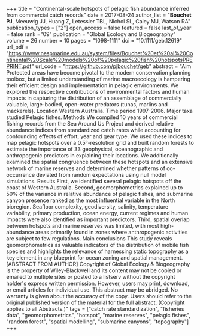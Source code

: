 +++
title = "Continental-scale hotspots of pelagic fish abundance inferred from commercial catch records"
date = 2017-08-24
author_list = "<b>Bouchet PJ</b>, Meeuwig JJ, Huang Z, Letessier TBL, Nichol SL, Caley MJ, Watson RA"
publication_types = ["2"]
open_access = false
featured = false
last_of_year = false
rank ="09"
publication = "Global Ecology and Biogeography"
volume = 26
number = 10
pages = "1098-1111"
doi = "10.1111/geb.12619"
url_pdf = "https://www.nespmarine.edu.au/system/files/Bouchet%20et%20al%20Continental%20Scale%20models%20of%20pelagic%20fish%20hotspotsPREPRINT.pdf"
url_code = "https://github.com/pjbouchet/geb"
abstract = "Aim Protected areas have become pivotal to the modern conservation planning toolbox, but a limited understanding of marine macroecology is hampering their efficient design and implementation in pelagic environments. We explored the respective contributions of environmental factors and human impacts in capturing the distribution of an assemblage of commercially valuable, large-bodied, open-water predators (tunas, marlins and mackerels). Location Western Australia. Time period 1997-2006. Major taxa studied Pelagic fishes. Methods We compiled 10 years of commercial fishing records from the Sea Around Us Project and derived relative abundance indices from standardized catch rates while accounting for confounding effects of effort, year and gear type. We used these indices to map pelagic hotspots over a 0.5°-resolution grid and built random forests to estimate the importance of 33 geophysical, oceanographic and anthropogenic predictors in explaining their locations. We additionally examined the spatial congruence between these hotspots and an extensive network of marine reserves and determined whether patterns of co-occurrence deviated from random expectations using null model simulations. Results First, we identified several pelagic hotspots off the coast of Western Australia. Second, geomorphometrics explained up to 50% of the variance in relative abundance of pelagic fishes, and submarine canyon presence ranked as the most influential variable in the North bioregion. Seafloor complexity, geodiversity, salinity, temperature variability, primary production, ocean energy, current regimes and human impacts were also identified as important predictors. Third, spatial overlap between hotspots and marine reserves was limited, with most high-abundance areas primarily found in zones where anthropogenic activities are subject to few regulations. Main conclusions This study reveals geomorphometrics as valuable indicators of the distribution of mobile fish species and highlights the relevance of harnessing static topography as a key element in any blueprint for ocean zoning and spatial management. [ABSTRACT FROM AUTHOR] Copyright of Global Ecology & Biogeography is the property of Wiley-Blackwell and its content may not be copied or emailed to multiple sites or posted to a listserv without the copyright holder's express written permission. However, users may print, download, or email articles for individual use. This abstract may be abridged. No warranty is given about the accuracy of the copy. Users should refer to the original published version of the material for the full abstract. (Copyright applies to all Abstracts.)"
tags = ["catch rate standardization", "fisheries data", "geomorphometrics", "hotspot", "marine reserves", "pelagic fishes", "random forest", "spatial modelling", "submarine canyons", "topography"]
+++

